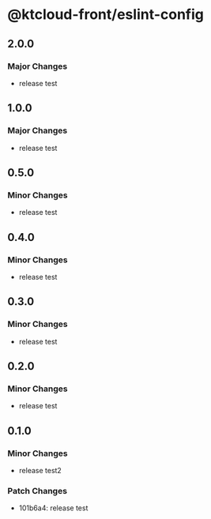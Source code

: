 # @ktcloud-front/eslint-config

## 2.0.0

### Major Changes

- release test

## 1.0.0

### Major Changes

- release test

## 0.5.0

### Minor Changes

- release test

## 0.4.0

### Minor Changes

- release test

## 0.3.0

### Minor Changes

- release test

## 0.2.0

### Minor Changes

- release test

## 0.1.0

### Minor Changes

- release test2

### Patch Changes

- 101b6a4: release test
